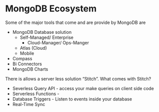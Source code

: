 # MongoDB Ecosystem

Some of the major tools that come and are provide by MongoDB are 

- MongoDB Database solution
  - Self-Managed/  Enterprise
    - Cloud-Manager/ Ops-Manger
  - Atlas (Cloud)
  - Mobile
- Compass
- Bi Connectors
- MongoDB Charts

There is allows a server less solution “Stitch”. What comes with Stitch?

- Severless Query API - access your make queries on client side code
- Serverless Functions - 
- Database Triggers -  Listen to events inside your database
- Real-Time Sync 

